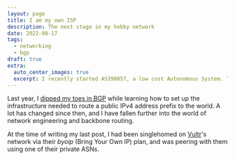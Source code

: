 ```yaml
---
layout: page
title: I am my own ISP
description: The next stage in my hobby network
date: 2022-08-17
tags:
  - networking
  - bgp
draft: true
extra:
  auto_center_images: true
  excerpt: I recently started AS398057, a low cost Autonomous System. This post talks about how its going
---
```


Last year, I [dipped my toes in BGP](/blog/amprnet-bgp) while learning how to set up the infrastructure needed to route a public IPv4 address prefix to the world. A lot has changed since then, and I have fallen further into the world of network engineering and backbone routing.

At the time of writing my last post, I had been singlehomed on [Vultr](https://www.vultr.com/)'s network via their *byoip* (Bring Your Own IP) plan, and was peering with them using one of their private ASNs. 